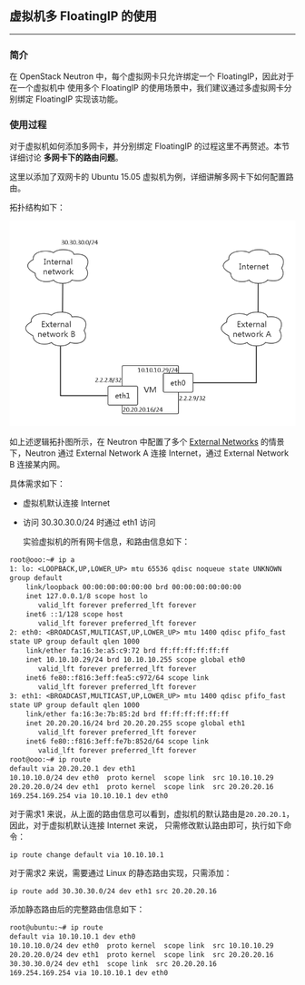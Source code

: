 ## 虚拟机多 FloatingIP 的使用

---

### 简介

  在 OpenStack Neutron 中，每个虚拟网卡只允许绑定一个 FloatingIP，因此对于在一个虚拟机中
使用多个 FloatingIP 的使用场景中，我们建议通过多虚拟网卡分别绑定 FloatingIP 实现该功能。

### 使用过程

  对于虚拟机如何添加多网卡，并分别绑定 FloatingIP 的过程这里不再赘述。本节详细讨论
**多网卡下的路由问题**。

  这里以添加了双网卡的 Ubuntu 15.05 虚拟机为例，详细讲解多网卡下如何配置路由。

  拓扑结构如下：

  ![multi_fips][1]

  如上述逻辑拓扑图所示，在 Neutron 中配置了多个 [External Networks](../architeucture/external_network.md)
的情景下，Neutron 通过 External Network A 连接 Internet，通过 External Network B 连接某内网。

  具体需求如下：
- 虚拟机默认连接 Internet
- 访问 30.30.30.0/24 时通过 eth1 访问

  实验虚拟机的所有网卡信息，和路由信息如下：

```
root@ooo:~# ip a
1: lo: <LOOPBACK,UP,LOWER_UP> mtu 65536 qdisc noqueue state UNKNOWN group default
    link/loopback 00:00:00:00:00:00 brd 00:00:00:00:00:00
    inet 127.0.0.1/8 scope host lo
       valid_lft forever preferred_lft forever
    inet6 ::1/128 scope host
       valid_lft forever preferred_lft forever
2: eth0: <BROADCAST,MULTICAST,UP,LOWER_UP> mtu 1400 qdisc pfifo_fast state UP group default qlen 1000
    link/ether fa:16:3e:a5:c9:72 brd ff:ff:ff:ff:ff:ff
    inet 10.10.10.29/24 brd 10.10.10.255 scope global eth0
       valid_lft forever preferred_lft forever
    inet6 fe80::f816:3eff:fea5:c972/64 scope link
       valid_lft forever preferred_lft forever
3: eth1: <BROADCAST,MULTICAST,UP,LOWER_UP> mtu 1400 qdisc pfifo_fast state UP group default qlen 1000
    link/ether fa:16:3e:7b:85:2d brd ff:ff:ff:ff:ff:ff
    inet 20.20.20.16/24 brd 20.20.20.255 scope global eth1
       valid_lft forever preferred_lft forever
    inet6 fe80::f816:3eff:fe7b:852d/64 scope link
       valid_lft forever preferred_lft forever
root@ooo:~# ip route
default via 20.20.20.1 dev eth1
10.10.10.0/24 dev eth0  proto kernel  scope link  src 10.10.10.29
20.20.20.0/24 dev eth1  proto kernel  scope link  src 20.20.20.16
169.254.169.254 via 10.10.10.1 dev eth0
```

对于需求1 来说，从上面的路由信息可以看到，虚拟机的默认路由是`20.20.20.1`，因此，对于虚拟机默认连接 Internet 来说，
只需修改默认路由即可，执行如下命令：

```
ip route change default via 10.10.10.1
```

对于需求2 来说，需要通过 Linux 的静态路由实现，只需添加：

```
ip route add 30.30.30.0/24 dev eth1 src 20.20.20.16
```

添加静态路由后的完整路由信息如下：

```
root@ubuntu:~# ip route
default via 10.10.10.1 dev eth0
10.10.10.0/24 dev eth0  proto kernel  scope link  src 10.10.10.29
20.20.20.0/24 dev eth1  proto kernel  scope link  src 20.20.20.16
30.30.30.0/24 dev eth1  scope link  src 20.20.20.16
169.254.169.254 via 10.10.10.1 dev eth0
```

[1]: ../../images/scenario/multi_fips.png
